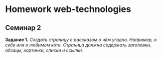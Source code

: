 # Homework web-technologies
## **Семинар 2**
**Задание 1.** *Создать страницу с рассказом о чём угодно. Например, о себе или о любимом коте.
Страница должна содержать заголовки, абзацы, картинки, списки и ссылки.* <br>
